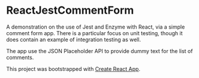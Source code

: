 # ReactJestCommentForm

A demonstration on the use of Jest and Enzyme with React, via a simple comment form app. There is a particular focus on unit testing, though it does contain an example of integration testing as well.

The app use the JSON Placeholder API to provide dummy text for the list of comments.

This project was bootstrapped with [Create React App](https://github.com/facebookincubator/create-react-app).